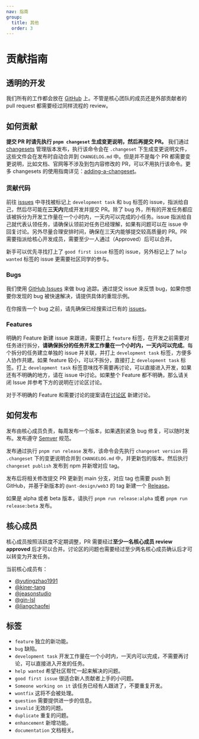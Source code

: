```yaml
---
nav: 指南
group:
  title: 其他
  order: 3
---
```


# 贡献指南

## 透明的开发

我们所有的工作都会放在 [GitHub](https://github.com/ant-design/ant-design-web3) 上。不管是核心团队的成员还是外部贡献者的 pull request 都需要经过同样流程的 review。

## 如何贡献

**提交 PR 时请先执行 `pnpm changeset` 生成变更说明，然后再提交 PR。** 我们通过 [changesets](https://github.com/changesets/changesets/blob/main/docs/intro-to-using-changesets.md) 管理版本发布，执行该命令会在 `.changeset` 下生成变更说明文件，这些文件会在发布时自动合并到 `CHANGELOG.md` 中。但是并不是每个 PR 都需要变更说明，比如文档、官网等不涉及到包内容修改的 PR，可以不用执行该命令。更多 changesets 的使用指南详见：[adding-a-changeset](https://github.com/changesets/changesets/blob/main/docs/adding-a-changeset.md)。

### 贡献代码

前往 [issues](https://github.com/ant-design/ant-design-web3/issues) 中寻找被标记上 `development task` 和 `bug` 标签的 issue，指派给自己，然后尽可能在**三天内**完成开发并提交 PR。除了 bug 外，所有的开发任务都应该被拆分为开发工作量在一个小时内，一天内可以完成的小任务。issue 指派给自己就代表认领任务，请确保认领前对任务已经理解，如果有问题可以在 issue 中回复讨论。另外尽量合理安排时间，确保在三天内能够提交较高质量的 PR。PR 需要指派给核心开发成员，需要至少一人通过（Approved）后可以合并。

新手可以优先寻找打上了 `good first issue` 标签的 issue，另外标记上了 `help wanted` 标签的 issue 更需要社区同学的参与。

### Bugs

我们使用 [GitHub Issues](https://github.com/ant-design/ant-design-web3/issues) 来做 bug 追踪。通过提交 issue 来反馈 bug，如果你想要你发现的 bug 被快速解决，请提供具体的重现示例。

在你报告一个 bug 之前，请先确保已经搜索过已有的 [issues](https://github.com/ant-design/ant-design-web3/issues)。

### Features

明确的 Feature 新建 issue 来跟进，需要打上 `feature` 标签，在开发之前需要对任务进行拆分，**请确保拆分的任务开发工作量在一个小时内，一天内可以完成**。每个拆分的任务建立单独的 issue 并关联，并打上 `development task` 标签，方便多人协作共建。如果 feature 较小，可以不拆分，直接打上 `development task` 标签。打上 `development task` 标签意味找不需要再讨论，可以直接进入开发，如果还有不明确的地方，请在 issue 中讨论。如果整个 Feature 都不明确，那么请关闭 Issue 并参考下方的说明在讨论区讨论。

对于不明确的 Feature 和需要讨论的提案请在[讨论区](https://github.com/ant-design/ant-design-web3/discussions) 新建讨论。

## 如何发布

发布由核心成员负责，每周发布一个版本，如果遇到紧急 bug 修复，可以随时发布。发布遵守 [Semver](https://semver.org/lang/zh-CN/) 规范。

发布通过执行 `pnpm run release` 发布，该命令会先执行 `changeset version` 将 `.changeset` 下的变更说明合并到 `CHANGELOG.md` 中，并更新包的版本。然后执行 `changeset publish` 发布到 npm 并新增对应 tag。

发布后将相关修改提交 PR 更新到 main 分支，对应 tag 也需要 push 到 GitHub，并基于新版本的 `@ant-design/web3` 的 tag 新建一个 [Release](https://github.com/ant-design/ant-design-web3/releases/new)。

如果是 alpha 或者 beta 版本，请执行 `pnpm run release:alpha` 或者 `pnpm run release:beta` 发布。

## 核心成员

核心成员按照活跃度不定期调整，PR 需要经过**至少一名核心成员 review approved** 后才可以合并。讨论区的问题也需要经过至少两名核心成员确认后才可以转变为开发任务。

当前核心成员有：

- [@yutingzhao1991](https://github.com/yutingzhao1991)
- [@kiner-tang](https://github.com/kiner-tang)
- [@jeasonstudio](https://github.com/jeasonstudio)
- [@gin-lsl](https://github.com/gin-lsl)
- [@liangchaofei](https://github.com/liangchaofei)

## 标签

- `feature` 独立的新功能。
- `bug` 缺陷。
- `development task` 开发工作量在一个小时内，一天内可以完成，不需要再讨论，可以直接进入开发的任务。
- `help wanted` 希望社区帮忙一起来解决的问题。
- `good first issue` 很适合新人贡献者上手的小问题。
- `Someone working on it` 该任务已经有人跟进了，不要重复开发。
- `wontfix` 这将不会被处理。
- `question` 需要提供进一步的信息。
- `invalid` 无效的问题。
- `duplicate` 重复的问题。
- `enhancement` 新增功能。
- `documentation` 文档相关。
